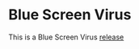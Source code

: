 # Blue Screen Virus
 This is a Blue Screen Virus
 <a href="https://github.com/Jason20110411/Blue-Screen-Virus/releases/tag/1.0">release</a>
